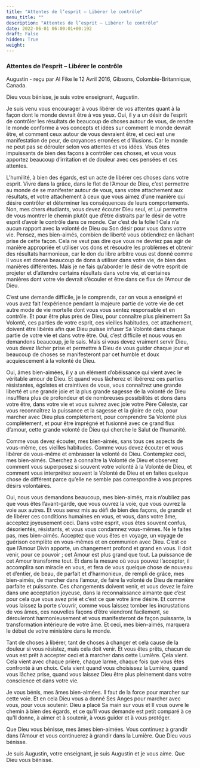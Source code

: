 ```yaml
---
title: "Attentes de l’esprit – Libérer le contrôle"
menu_title: ""
description: "Attentes de l’esprit – Libérer le contrôle"
date: 2022-06-01 06:00:01+00:192
draft: False
hidden: True
weight:
---
```

### Attentes de l’esprit – Libérer le contrôle

Augustin - reçu par Al Fike le 12 Avril 2016, Gibsons, Colombie-Britannique, Canada.

Dieu vous bénisse, je suis votre enseignant, Augustin.

Je suis venu vous encourager à vous libérer de vos attentes quant à la façon dont le monde devrait être à vos yeux. Oui, il y a un désir de l’esprit de contrôler les résultats de beaucoup de choses autour de vous, de rendre le monde conforme à vos concepts et idées sur comment le monde devrait être, et comment ceux autour de vous devraient être, et ceci est une manifestation de peur, de croyances erronées et d’illusions. Car le monde ne peut pas se dérouler selon vos attentes et vos idées. Vous êtes impuissants de bien des façons à contrôler ces choses, et vous vous apportez beaucoup d’irritation et de douleur avec ces pensées et ces attentes.

L’humilité, à bien des égards, est un acte de libérer ces choses dans votre esprit. Vivre dans la grâce, dans le flot de l’Amour de Dieu, c’est permettre au monde de se manifester autour de vous, sans votre attachement aux résultats, et votre attachement à ceux que vous aimez d’une manière qui désire contrôler et déterminer les conséquences de leurs comportements. Non, mes chers étudiants, vous devez écouter Dieu seul, et Lui permettre de vous montrer le chemin plutôt que d’être distraits par le désir de votre esprit d’avoir le contrôle dans ce monde. Car c’est de la folie ! Cela n’a aucun rapport avec la volonté de Dieu ou Son désir pour vous dans votre vie. Pensez, mes bien-aimés, combien de liberté vous obtiendrez en lâchant prise de cette façon. Cela ne veut pas dire que vous ne devriez pas agir de manière appropriée et utiliser vos dons et résoudre les problèmes et obtenir des résultats harmonieux, car le don du libre arbitre vous est donné comme il vous est donné beaucoup de dons à utiliser dans votre vie, de bien des manières différentes. Mais je ne fais qu’aborder le désir de votre esprit de projeter et d’attendre certains résultats dans votre vie, et certaines manières dont votre vie devrait s’écouler et être dans ce flux de l’Amour de Dieu.

C’est une demande difficile, je le comprends, car on vous a enseigné et vous avez fait l’expérience pendant la majeure partie de votre vie de cet autre mode de vie mortelle dont vous vous sentez responsable et en contrôle. Et pour être plus près de Dieu, pour connaître plus pleinement Sa Volonté, ces parties de votre esprit, ces vieilles habitudes, cet attachement, doivent être libérés afin que Dieu puisse infuser Sa Volonté dans chaque partie de votre vie et dans votre être. Oui, c’est difficile et nous vous en demandons beaucoup, je le sais. Mais si vous devez vraiment servir Dieu, vous devez lâcher prise et permettre à Dieu de vous guider chaque jour et beaucoup de choses se manifesteront par cet humble et doux acquiescement à la volonté de Dieu.

Oui, âmes bien-aimées, il y a un élément d’obéissance qui vient avec le véritable amour de Dieu. Et quand vous lâcherez et libérerez ces parties résistantes, égoïstes et craintives de vous, vous connaîtrez une grande liberté et une grande joie et la plus grande sagesse de la volonté de Dieu insufflera plus de profondeur et de nombreuses possibilités et dons dans votre être, dans votre vie et vous suivrez avec joie votre Père Céleste, car vous reconnaîtrez la puissance et la sagesse et la gloire de cela, pour marcher avec Dieu plus complètement, pour comprendre Sa Volonté plus complètement, et pour être imprégné et fusionné avec ce grand flux d’amour, cette grande volonté de Dieu qui cherche le Salut de l’humanité.

Comme vous devez écouter, mes bien-aimés, sans tous ces aspects de vous-même, ces vieilles habitudes. Comme vous devez écouter et vous libérer de vous-même et embrasser la volonté de Dieu. Contemplez ceci, mes bien-aimés. Cherchez à connaître la Volonté de Dieu et observez comment vous superposez si souvent votre volonté à la Volonté de Dieu, et comment vous interprétez souvent la Volonté de Dieu et en faites quelque chose de différent parce qu’elle ne semble pas correspondre à vos propres désirs volontaires.

Oui, nous vous demandons beaucoup, mes bien-aimés, mais n’oubliez pas que vous êtes l’avant-garde, que vous ouvrez la voie, que vous ouvrez la voie aux autres. Et vous serez mis au défi de bien des façons, de grandir et de libérer ces conditions humaines en vous, et vous, dans votre âme, acceptez joyeusement ceci. Dans votre esprit, vous êtes souvent confus, désorientés, résistants, et vous vous condamnez vous-mêmes. Ne le faites pas, mes bien-aimés. Acceptez que vous êtes en voyage, un voyage de guérison complète en vous-mêmes et en communion avec Dieu. C’est ce que l’Amour Divin apporte, un changement profond et grand en vous. Il doit venir, pour ce pouvoir ; cet Amour est plus grand que tout. La puissance de cet Amour transforme tout. Et dans la mesure où vous pouvez l’accepter, il accomplira son miracle en vous, et fera de vous quelque chose de nouveau et d’entier, de beau, de parfait et d’harmonieux, de rempli de grâce, mes bien-aimés, de marcher dans l’amour, de faire la volonté de Dieu de manière parfaite et puissante. Ces changements doivent venir, et vous devez le faire dans une acceptation joyeuse, dans la reconnaissance aimante que c’est pour cela que vous avez prié et c’est ce que votre âme désire. Et comme vous laissez la porte s’ouvrir, comme vous laissez tomber les incrustations de vos âmes, ces nouvelles façons d’être viendront facilement, se dérouleront harmonieusement et vous manifesteront de façon puissante, la transformation intérieure de votre âme. Et ceci, mes bien-aimés, marquera le début de votre ministère dans le monde.

Tant de choses à libérer, tant de choses à changer et cela cause de la douleur si vous résistez, mais cela doit venir. Et vous êtes prêts, chacun de vous est prêt à accepter ceci et à marcher dans cette Lumière. Çela vient. Cela vient avec chaque prière, chaque larme, chaque fois que vous êtes confronté à un choix. Cela vient quand vous choisissez la Lumière, quand vous lâchez prise, quand vous laissez Dieu être plus pleinement dans votre conscience et dans votre vie.

Je vous bénis, mes âmes bien-aimées. Il faut de la force pour marcher sur cette voie. Et en cela Dieu vous a donné Ses Anges pour marcher avec vous, pour vous soutenir. Dieu a placé Sa main sur vous et Il vous ouvre le chemin à bien des égards, et ce qu’Il vous demande est petit comparé à ce qu’Il donne, à aimer et à soutenir, à vous guider et à vous protéger.

Que Dieu vous bénisse, mes âmes bien-aimées. Vous continuez à grandir dans l’Amour et vous continuerez à grandir dans la Lumière. Que Dieu vous bénisse.

Je suis Augustin, votre enseignant, je suis Augustin et je vous aime. Que Dieu vous bénisse.
